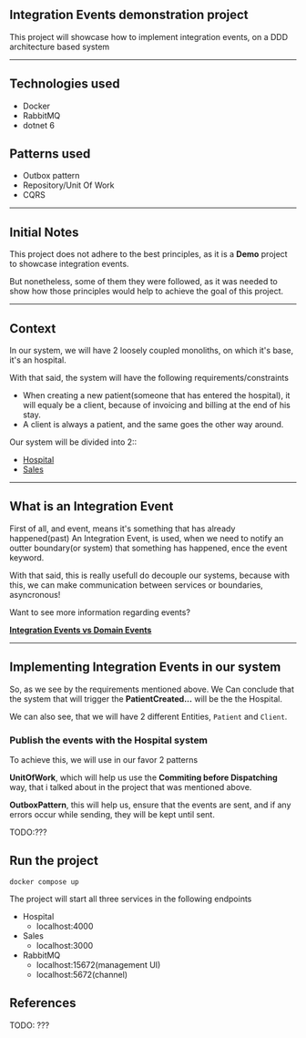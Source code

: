 ## Integration Events demonstration project

This project will showcase how to implement integration events, on a DDD architecture based system

---

## Technologies used
- Docker
- RabbitMQ
- dotnet 6

## Patterns used
- Outbox pattern
- Repository/Unit Of Work
- CQRS

---

## Initial Notes
This project does not adhere to the best principles, as it is a **Demo** project to showcase integration events. 

But nonetheless, some of them they were followed, as it was needed to show how those principles would help to achieve the goal of this project.

---

## Context
In our system, we will have 2 loosely coupled monoliths, on which it's base, it's an hospital.

With that said, the system will have the following requirements/constraints
- When creating a new patient(someone that has entered the hospital), it will equaly be a client, because of invoicing and billing at the end of his stay.
- A client is always a patient, and the same goes the other way around.

Our system will be divided into 2::
- [Hospital](src/Hospital.API/)
- [Sales](src/Sales.API/)

---

## What is an Integration Event
First of all, and event, means it's something that has already happened(past)
An Integration Event, is used, when we need to notify an outter boundary(or system) that something has happened, ence the event keyword.

With that said, this is really usefull do decouple our systems, because with this, we can make communication between services or boundaries, asyncronous!

Want to see more information regarding events?

**[Integration Events vs Domain Events](https://github.com/filipe11402/DDD-DomainEvents.git)**

---

## Implementing Integration Events in our system

So, as we see by the requirements mentioned above.
We Can conclude that the system that will trigger the **PatientCreated...** will be the the Hospital.

We can also see, that we will have 2 different Entities, `Patient` and `Client`.

### Publish the events with the Hospital system

To achieve this, we will use in our favor 2 patterns

**UnitOfWork**, which will help us use the **Commiting before Dispatching** way, that i talked about in the project that was mentioned above.

**OutboxPattern**, this will help us, ensure that the events are sent, and if any errors occur while sending, they will be kept until sent.

TODO:???


## Run the project

```
docker compose up
```
The project will start all three services in the following endpoints

- Hospital
    - localhost:4000
- Sales
    - localhost:3000
- RabbitMQ
    - localhost:15672(management UI)
    - localhost:5672(channel)


## References

TODO: ???